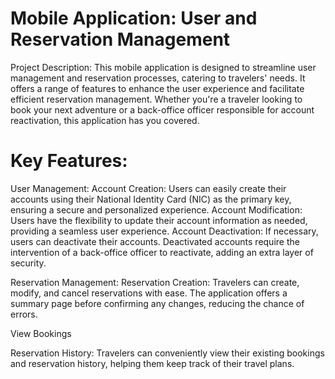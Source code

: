 # Mobile Application: User and Reservation Management

Project Description:
This mobile application is designed to streamline user management and reservation processes, catering to travelers' needs. It offers a range of features to enhance the user experience and facilitate efficient reservation management. Whether you're a traveler looking to book your next adventure or a back-office officer responsible for account reactivation, this application has you covered.

# Key Features:

User Management:
Account Creation: Users can easily create their accounts using their National Identity Card (NIC) as the primary key, ensuring a secure and personalized experience.
Account Modification: Users have the flexibility to update their account information as needed, providing a seamless user experience.
Account Deactivation: If necessary, users can deactivate their accounts. Deactivated accounts require the intervention of a back-office officer to reactivate, adding an extra layer of security.

Reservation Management:
Reservation Creation: Travelers can create, modify, and cancel reservations with ease. The application offers a summary page before confirming any changes, reducing the chance of errors.

View Bookings

Reservation History: Travelers can conveniently view their existing bookings and reservation history, helping them keep track of their travel plans.
